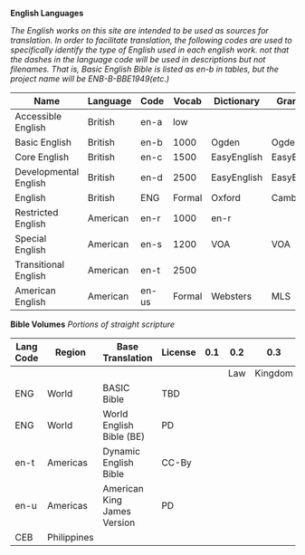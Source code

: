 __English Languages__

_The English works on this site are intended to be used as sources for translation. In order to facilitate translation, the following codes are used to specifically identify the type of English used in each english work. not that the dashes in the language code will be used in descriptions but not filenames. That is, Basic English Bible is listed as en-b in tables, but the project name will be ENB-B-BBE1949(etc.)_


|Name|Language|Code|Vocab|Dictionary|Grammar|Style
|----|--------|----|-----|----------|-------|----
|Accessible English| British | en-a | low | | | | Accessible English
|Basic English | British | en-b| 1000 | Ogden | Ogden | 
|Core English | British | en-c| 1500 | EasyEnglish | EasyEnglish | EasyEnglish
|Developmental English | British| en-d | 2500 | EasyEnglish | EasyEnglish | EasyEnglish 
|English | British | ENG | Formal | Oxford | Cambridge | Oxford 
|Restricted English |American |en-r| 1000 | en-r 
|Special English | American |en-s | 1200 | VOA | VOA | VOA 
|Transitional English | American | en-t | 2500 | 
|American English |American| en-us | Formal | Websters | MLS | Chicago


__Bible Volumes__
_Portions of straight scripture_

|Lang Code|Region|Base Translation|License|0.1|0.2|0.3|0.4|0.5|
|--------|------|----------------|-------|---|---|---|---|---|
|        |      |        |                |       |Law|Kingdom|Exile|Writings|NT|
|ENG |World | BASIC Bible | TBD | 
|ENG |World | World English Bible (BE)| PD |  
|en-t|Americas| Dynamic English Bible| CC-By|
|en-u|Americas| American King James Version| PD|
|CEB |Philippines 

